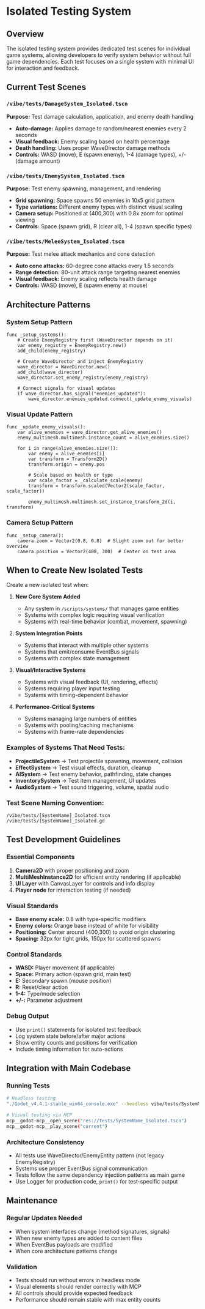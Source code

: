 # Isolated Testing System

## Overview
The isolated testing system provides dedicated test scenes for individual game systems, allowing developers to verify system behavior without full game dependencies. Each test focuses on a single system with minimal UI for interaction and feedback.

## Current Test Scenes

### `/vibe/tests/DamageSystem_Isolated.tscn`
**Purpose:** Test damage calculation, application, and enemy death handling
- **Auto-damage:** Applies damage to random/nearest enemies every 2 seconds
- **Visual feedback:** Enemy scaling based on health percentage
- **Death handling:** Uses proper WaveDirector damage methods
- **Controls:** WASD (move), E (spawn enemy), 1-4 (damage types), +/- (damage amount)

### `/vibe/tests/EnemySystem_Isolated.tscn`
**Purpose:** Test enemy spawning, management, and rendering
- **Grid spawning:** Space spawns 50 enemies in 10x5 grid pattern
- **Type variations:** Different enemy types with distinct visual scaling
- **Camera setup:** Positioned at (400,300) with 0.8x zoom for optimal viewing
- **Controls:** Space (spawn grid), R (clear all), 1-4 (spawn specific types)

### `/vibe/tests/MeleeSystem_Isolated.tscn`
**Purpose:** Test melee attack mechanics and cone detection
- **Auto cone attacks:** 60-degree cone attacks every 1.5 seconds
- **Range detection:** 80-unit attack range targeting nearest enemies  
- **Visual feedback:** Enemy scaling reflects health damage
- **Controls:** WASD (move), E (spawn enemy at mouse)

## Architecture Patterns

### System Setup Pattern
```gdscript
func _setup_systems():
    # Create EnemyRegistry first (WaveDirector depends on it)
    var enemy_registry = EnemyRegistry.new()
    add_child(enemy_registry)
    
    # Create WaveDirector and inject EnemyRegistry
    wave_director = WaveDirector.new()
    add_child(wave_director)
    wave_director.set_enemy_registry(enemy_registry)
    
    # Connect signals for visual updates
    if wave_director.has_signal("enemies_updated"):
        wave_director.enemies_updated.connect(_update_enemy_visuals)
```

### Visual Update Pattern
```gdscript
func _update_enemy_visuals():
    var alive_enemies = wave_director.get_alive_enemies()
    enemy_multimesh.multimesh.instance_count = alive_enemies.size()
    
    for i in range(alive_enemies.size()):
        var enemy = alive_enemies[i]
        var transform = Transform2D()
        transform.origin = enemy.pos
        
        # Scale based on health or type
        var scale_factor = _calculate_scale(enemy)
        transform = transform.scaled(Vector2(scale_factor, scale_factor))
        
        enemy_multimesh.multimesh.set_instance_transform_2d(i, transform)
```

### Camera Setup Pattern
```gdscript
func _setup_camera():
    camera.zoom = Vector2(0.8, 0.8)  # Slight zoom out for better overview
    camera.position = Vector2(400, 300)  # Center on test area
```

## When to Create New Isolated Tests

Create a new isolated test when:

1. **New Core System Added**
   - Any system in `/scripts/systems/` that manages game entities
   - Systems with complex logic requiring visual verification
   - Systems with real-time behavior (combat, movement, spawning)

2. **System Integration Points**
   - Systems that interact with multiple other systems
   - Systems that emit/consume EventBus signals
   - Systems with complex state management

3. **Visual/Interactive Systems**
   - Systems with visual feedback (UI, rendering, effects)  
   - Systems requiring player input testing
   - Systems with timing-dependent behavior

4. **Performance-Critical Systems**
   - Systems managing large numbers of entities
   - Systems with pooling/caching mechanisms
   - Systems with frame-rate dependencies

### Examples of Systems That Need Tests:
- **ProjectileSystem** → Test projectile spawning, movement, collision
- **EffectSystem** → Test visual effects, duration, cleanup
- **AISystem** → Test enemy behavior, pathfinding, state changes
- **InventorySystem** → Test item management, UI updates
- **AudioSystem** → Test sound triggering, volume, spatial audio

### Test Scene Naming Convention:
`/vibe/tests/[SystemName]_Isolated.tscn`
`/vibe/tests/[SystemName]_Isolated.gd`

## Test Development Guidelines

### Essential Components
1. **Camera2D** with proper positioning and zoom
2. **MultiMeshInstance2D** for efficient entity rendering (if applicable)
3. **UI Layer** with CanvasLayer for controls and info display
4. **Player node** for interaction testing (if needed)

### Visual Standards
- **Base enemy scale:** 0.8 with type-specific modifiers
- **Enemy colors:** Orange base instead of white for visibility
- **Positioning:** Center around (400,300) to avoid origin clustering
- **Spacing:** 32px for tight grids, 150px for scattered spawns

### Control Standards
- **WASD:** Player movement (if applicable)
- **Space:** Primary action (spawn grid, main test)
- **E:** Secondary spawn (mouse position)
- **R:** Reset/clear action
- **1-4:** Type/mode selection
- **+/-:** Parameter adjustment

### Debug Output
- Use `print()` statements for isolated test feedback
- Log system state before/after major actions
- Show entity counts and positions for verification
- Include timing information for auto-actions

## Integration with Main Codebase

### Running Tests
```bash
# Headless testing
"./Godot_v4.4.1-stable_win64_console.exe" --headless vibe/tests/SystemName_Isolated.tscn --quit-after 5

# Visual testing via MCP
mcp__godot-mcp__open_scene("res://tests/SystemName_Isolated.tscn")
mcp__godot-mcp__play_scene("current")
```

### Architecture Consistency
- All tests use WaveDirector/EnemyEntity pattern (not legacy EnemyRegistry)
- Systems use proper EventBus signal communication
- Tests follow the same dependency injection patterns as main game
- Use Logger for production code, `print()` for test-specific output

## Maintenance

### Regular Updates Needed
- When system interfaces change (method signatures, signals)
- When new enemy types are added to content files
- When EventBus payloads are modified
- When core architecture patterns change

### Validation
- Tests should run without errors in headless mode
- Visual elements should render correctly with MCP
- All controls should provide expected feedback
- Performance should remain stable with max entity counts
